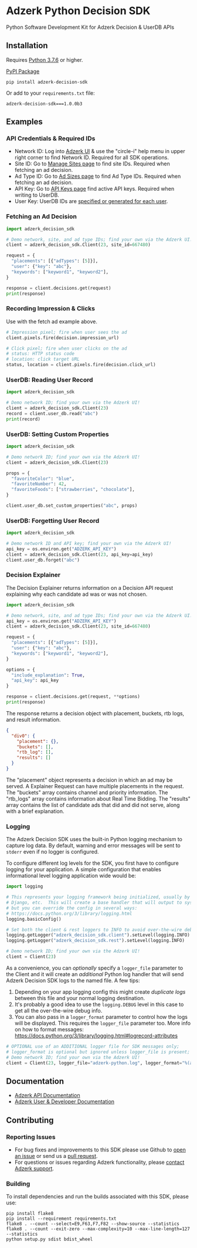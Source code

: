 # Adzerk Python Decision SDK

Python Software Development Kit for Adzerk Decision & UserDB APIs

## Installation

Requires [Python 3.7.6](https://en.wikipedia.org/wiki/History_of_Python#Table_of_versions) or higher.

[PyPI Package](https://pypi.org/project/adzerk-decision-sdk/)

```shell
pip install adzerk-decision-sdk
```

Or add to your `requirements.txt` file:

```
adzerk-decision-sdk===1.0.0b3
```

## Examples

### API Credentials & Required IDs

- Network ID: Log into [Adzerk UI](https://app.adzerk.com/) & use the "circle-i" help menu in upper right corner to find Network ID. Required for all SDK operations.
- Site ID: Go to [Manage Sites page](https://app.adzerk.com/#!/sites/) to find site IDs. Required when fetching an ad decision.
- Ad Type ID: Go to [Ad Sizes page](https://app.adzerk.com/#!/ad-sizes/) to find Ad Type IDs. Required when fetching an ad decision.
- API Key: Go to [API Keys page](https://app.adzerk.com/#!/api-keys/) find active API keys. Required when writing to UserDB.
- User Key: UserDB IDs are [specified or generated for each user](https://dev.adzerk.com/reference/userdb#passing-the-userkey).

### Fetching an Ad Decision

```python
import adzerk_decision_sdk

# Demo network, site, and ad type IDs; find your own via the Adzerk UI!
client = adzerk_decision_sdk.Client(23, site_id=667480)

request = {
  "placements": [{"adTypes": [5]}],
  "user": {"key": "abc"},
  "keywords": ["keyword1", "keyword2"],
}

response = client.decisions.get(request)
print(response)
```

### Recording Impression & Clicks

Use with the fetch ad example above.

```python
# Impression pixel; fire when user sees the ad
client.pixels.fire(decision.impression_url)

# Click pixel; fire when user clicks on the ad
# status: HTTP status code
# location: click target URL
status, location = client.pixels.fire(decision.click_url)
```

### UserDB: Reading User Record

```python
import adzerk_decision_sdk

# Demo network ID; find your own via the Adzerk UI!
client = adzerk_decision_sdk.Client(23)
record = client.user_db.read("abc")
print(record)
```

### UserDB: Setting Custom Properties

```python
import adzerk_decision_sdk

# Demo network ID; find your own via the Adzerk UI!
client = adzerk_decision_sdk.Client(23)

props = {
  "favoriteColor": "blue",
  "favoriteNumber": 42,
  "favoriteFoods": ["strawberries", "chocolate"],
}

client.user_db.set_custom_properties("abc", props)
```

### UserDB: Forgetting User Record

```python
import adzerk_decision_sdk

# Demo network ID and API key; find your own via the Adzerk UI!
api_key = os.environ.get("ADZERK_API_KEY")
client = adzerk_decision_sdk.Client(23, api_key=api_key)
client.user_db.forget("abc")
```

### Decision Explainer

The Decision Explainer returns information on a Decision API request explaining why each candidate ad was or was not chosen. 

```python
import adzerk_decision_sdk

# Demo network, site, and ad type IDs; find your own via the Adzerk UI!
api_key = os.environ.get("ADZERK_API_KEY")
client = adzerk_decision_sdk.Client(23, site_id=667480)

request = {
  "placements": [{"adTypes": [5]}],
  "user": {"key": "abc"},
  "keywords": ["keyword1", "keyword2"],
}

options = {
  "include_explanation": True,
  "api_key": api_key
}

response = client.decisions.get(request, **options)
print(response)
```

The response returns a decision object with placement, buckets, rtb logs, and result information.
``` json
{
  "div0": {
    "placement": {},
    "buckets": [],
    "rtb_log": [],
    "results": []
  }
}
```
The "placement" object represents a decision in which an ad may be served. A Explainer Request can have multiple placements in the request.
The "buckets" array contains channel and priority information.
The "rtb_logs" array contains information about Real Time Bidding.
The "results" array contains the list of candidate ads that did and did not serve, along with a brief explanation.

### Logging

The Adzerk Decision SDK uses the built-in Python logging mechanism to capture log data. By default, warning and error messages will be sent to `stderr` even if no logger is configured.

To configure different log levels for the SDK, you first have to configure logging for your application. A simple configuration that enables informational level logging application wide would be:

```python
import logging

# This represents your logging framework being initialized, usually by Flask or
# Django, etc.  This will create a base handler that will output to sys.stderr,
# but you can override the config in several ways:
# https://docs.python.org/3/library/logging.html
logging.basicConfig()

# Set both the client & rest loggers to INFO to avoid over-the-wire debug logs.
logging.getLogger("adzerk_decision_sdk.client").setLevel(logging.INFO)
logging.getLogger("adzerk_decision_sdk.rest").setLevel(logging.INFO)

# Demo network ID; find your own via the Adzerk UI!
client = Client(23)
```

As a convenience, you can *optionally* specify a `logger_file` parameter to the Client and it will create an _additional_ Python log handler that will send Adzerk Decision SDK logs to the named file.  A few tips:

1. Depending on your app logging config this might create *duplicate logs* between this file and your normal logging destination.  
2. It's probably a good idea to use the `logging.DEBUG` level in this case to get all the over-the-wire debug info.
3. You can also pass in a `logger_format` parameter to control how the logs will be displayed.  This requires the `logger_file` parameter too.  More info on how to format messages: https://docs.python.org/3/library/logging.html#logrecord-attributes

```python
# OPTIONAL use of an ADDITIONAL logger file for SDK messages only;
# logger_format is optional but ignored unless logger_file is present;
# Demo network ID; find your own via the Adzerk UI!
client = Client(23, logger_file="adzerk-python.log", logger_format="%(asctime)s %(name)s %(levelname)s %(message)s")
```

## Documentation

- [Adzerk API Documentation](https://dev.adzerk.com/reference)
- [Adzerk User & Developer Documentation](https://dev.adzerk.com/docs)

## Contributing

### Reporting Issues

- For bug fixes and improvements to this SDK please use Github to [open an issue](https://github.com/adzerk/adzerk-decision-sdk-python/issues) or send us a [pull request](https://github.com/adzerk/adzerk-decision-sdk-python/pulls).
- For questions or issues regarding Adzerk functionality, please [contact Adzerk support](https://adzerk.com/help/).

### Building

To install dependencies and run the builds associated with this SDK, please use:

```
pip install flake8
pip install --requirement requirements.txt
flake8 . --count --select=E9,F63,F7,F82 --show-source --statistics
flake8 . --count --exit-zero --max-complexity=10 --max-line-length=127 --statistics
python setup.py sdist bdist_wheel
```
